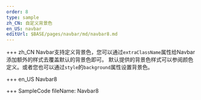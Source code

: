 ```yaml
--- 
order: 8
type: sample
zh_CN: 自定义背景色
en_US: navbar
editUrl: $BASE/pages/navbar/md/navbar8.md
---
```


+++ zh_CN
Navbar支持定义背景色，您可以通过<Code>extraClassName</Code>属性给Navbar添加额外的样式去覆盖默认的背景色即可。
  默认提供的背景色样式可以参阅颜色定义。或者您也可以通过<Code>style</Code>的<Code>background</Code>属性设置背景色。
   
+++ en_US
Navbar8

+++ SampleCode
fileName: Navbar8
